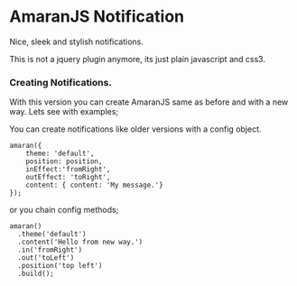 AmaranJS Notification
============
Nice, sleek and stylish notifications.

This is not a jquery plugin anymore, its just plain javascript and css3.


### Creating Notifications.

With this version you can create AmaranJS same as before and with a new way. Lets see with examples;

You can create notifications like older versions with a config object.

```
amaran({
    theme: 'default',
    position: position,
    inEffect:'fromRight',
    outEffect: 'toRight',
    content: { content: 'My message.'}
});
```

or you chain config methods;

```
amaran()
  .theme('default')
  .content('Hello from new way.')
  .in('fromRight')
  .out('toLeft')
  .position('top left')
  .build();
```
